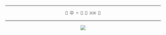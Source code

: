 <div align="center">

    
***
    🌱 😊 ⭐ 🔨 📖 🇰🇷 🐣
***

<img align="center" src="https://github-readme-stats.vercel.app/api/top-langs/?username=leegyuseung&theme=dracula&exclude_repo=Computer-Science-Engineering&layout=compact&langs_count=10"/>

</div>

